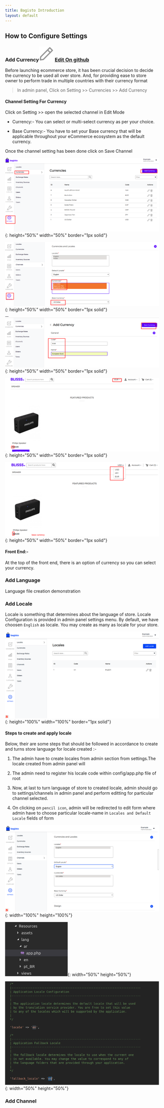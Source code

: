```yaml
---
title: Bagisto Introduction
layout: default
---
```


## How to Configure Settings

### Add Currency<a id="add-currency"></a><span class="edit-github"><img src="/assets/images/icons/Icon-Pencil-Large.svg"/> <a href="https://github.com/bagisto/bagisto-docs">Edit On github</a></span>

Before launching ecommerce store, it has been crucial decision to decide the currency to be used all over store. And, for providing ease to store owner to perform trade in multiple countries with their currency format

 > In admin panel, Click on Setting >> Currencies >> Add Currency

#### Channel Setting For Currency

Click on Setting >> open the selected channel in Edit Mode

* Currency:- You can select or multi-select currency as per your choice.

* Base Currency:- You have to set your Base currency that will be applicable throughout your eCommerce ecosystem as the default currency.

Once the channel setting has been done click on Save Channel

![Locale Configuration](assets/images/Bagisto_Docs_Images/configure-setting/currency/Add-currency.png){: height="50%" width="50%" border="1px solid"}

![Locale Configuration](assets/images/Bagisto_Docs_Images/configure-setting/currency/channel-currency.png){: height="50%" width="50%" border="1px solid"}

![Locale Configuration](assets/images/Bagisto_Docs_Images/configure-setting/currency/currency-12.png){: height="50%" width="50%" border="1px solid"}

![Locale Configuration](assets/images/Bagisto_Docs_Images/configure-setting/currency/currency-frontend.png){: height="50%" width="50%" border="1px solid"}

![Locale Configuration](assets/images/Bagisto_Docs_Images/configure-setting/currency/currency-setting.png){: height="50%" width="50%" border="1px solid"}



#### Front End:-

At the top of the front end, there is an option of currency so you can select your currency.




### Add Language<a id="add-language"></a>

Language file creation demonstration


### Add Locale<a id="add-locale"></a>

Locale is something that determines about the language of store.
Locale Configuration is provided in admin panel settings menu. By default, we have choosen `English` as locale. You may create as many as locale for your store.

![Locale Configuration](assets/images/Bagisto_Docs_Images/configure-setting/locale-configure.png){: height="100%" width="100%" border="1px solid"}

#### Steps to create and apply locale

Below, their are some steps that should be followed in accordance to create and turns store language for locale created :-

1. The admin have to create locales from admin section from settings.The locale created from admin panel will

2. The admin need to register his locale code within config/app.php file of root

3. Now, at last to turn language of store to created locale, admin should go to settings/channels in admin panel and perform editting for particular channel selected.

4. On clicking on `pencil icon`, admin will be redirected to edit form where admin have to choose particular locale-name in `Locales and Default Locale` fields of form

![locale selection](assets/images/Bagisto_Docs_Images/configure-setting/locale-selection.png){: width="100%" height="100%"}


![locale selection](assets/images/Bagisto_Docs_Images/configure-setting/locale-lang.png){: width="50%" height="50%"}

![locale selection](assets/images/Bagisto_Docs_Images/configure-setting/set-locale-config.png){: width="50%" height="50%"}


### Add Channel<a id="add-channel"></a>

